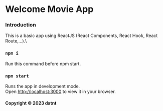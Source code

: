 # Welcome Movie App

### Introduction
This is a basic app using ReactJS (React Components, React Hook, React Route,...).\


### `npm i`
Run this command before npm start.

### `npm start`

Runs the app in development mode.\
Open [http://localhost:3000](http://localhost:3000) to view it in your browser.

#### Copyright &#169; 2023 datnt
